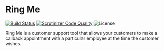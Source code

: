 # Ring Me
[![Build Status](https://travis-ci.org/idevelopment/ring-me.svg?branch=master)](https://travis-ci.org/idevelopment/ring-me)
[![Scrutinizer Code Quality](https://scrutinizer-ci.com/g/idevelopment/RingMe/badges/quality-score.png?b=master)](https://scrutinizer-ci.com/g/idevelopment/RingMe/?branch=master)
![License](https://img.shields.io/github/license/idevelopment/ring-me.svg)

Ring Me is a customer support tool that allows your customers to make a callback appointment with a particular employee at the time the customer wishes.